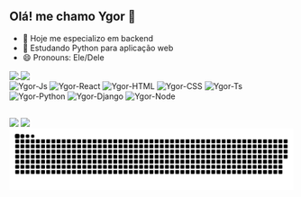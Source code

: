 ## Olá! me chamo Ygor 👋

- 🔭 Hoje me especializo em backend
- 🌱 Estudando Python para aplicação web
- 😄 Pronouns: Ele/Dele

<div>
  <a href="https://github.com/anuraghazra/github-readme-stats">
    <img height="180em" align="center" src="https://github-readme-stats.vercel.app/api?username=Fewerygor&show_icons=true&theme=radical&include_all_commits=true&count_private=true" />
  </a>
  <a href="https://github.com/anuraghazra/convoychat">
    <img height="180em" align="center" src="https://github-readme-stats.vercel.app/api/top-langs?username=Fewerygor&layout=compact&langs_count=16&card_width=320&theme=radical" />
  </a>
</div>

<div>
  <img align="center" alt= "Ygor-Js" height="30" width="40" src="https://cdn.jsdelivr.net/gh/devicons/devicon@latest/icons/javascript/javascript-original.svg" />
  <img align="center" alt="Ygor-React" height="30" width="40" src="https://cdn.jsdelivr.net/gh/devicons/devicon@latest/icons/react/react-original.svg" />
  <img align="center" alt="Ygor-HTML" height="30" width="40" src="https://cdn.jsdelivr.net/gh/devicons/devicon@latest/icons/html5/html5-original.svg" />
  <img align="center" alt="Ygor-CSS" height="30" width="40" src="https://cdn.jsdelivr.net/gh/devicons/devicon@latest/icons/css3/css3-original.svg" />
  <img align="center" alt="Ygor-Ts" height="30" width="40" src="https://cdn.jsdelivr.net/gh/devicons/devicon@latest/icons/typescript/typescript-original.svg" />
  <img align="center" alt="Ygor-Python" height="30" width="40" src="https://cdn.jsdelivr.net/gh/devicons/devicon@latest/icons/python/python-original.svg" />
  <img align="center" alt="Ygor-Django" height="30" width="40" src="https://cdn.jsdelivr.net/gh/devicons/devicon@latest/icons/django/django-plain.svg" />
  <img align="center" alt="Ygor-Node" height="30" width="40" src="https://cdn.jsdelivr.net/gh/devicons/devicon@latest/icons/nodejs/nodejs-original.svg" />
</div>

##

<div>
  <img href="https://www.linkedin.com/in/ygor-monteiro-b40566244/" target="_blank" src="https://img.shields.io/badge/LinkedIn-0077B5?style=for-the-badge&logo=linkedin&logoColor=white" />
  <img href="mailto:fewerygor@gmail.com" src="https://img.shields.io/badge/Gmail-D14836?style=for-the-badge&logo=gmail&logoColor=white" />
</div>

<img alt="github contribution grid snake animation" src="https://raw.githubusercontent.com/Fewerygor/Fewerygor/output/github-contribution-grid-snake.svg">
